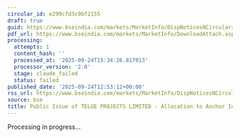 ```yaml
---
circular_id: e299cfd3c9bf2155
draft: true
guid: https://www.bseindia.com/markets/MarketInfo/DispNoticesNCirculars.aspx?Noticeid={B8480E9C-0758-4808-859F-D9F89B82CB3D}&noticeno=20250924-40&dt=09/24/2025&icount=40&totcount=60&flag=0
pdf_url: https://www.bseindia.com/markets/MarketInfo/DownloadAttach.aspx?id=20250924-40&attachedId=25e44a2e-05c9-4d04-a721-f184077e582f
processing:
  attempts: 1
  content_hash: ''
  processed_at: '2025-09-24T15:34:26.817013'
  processor_version: '2.0'
  stage: claude_failed
  status: failed
published_date: '2025-09-24T12:53:12+00:00'
rss_url: https://www.bseindia.com/markets/MarketInfo/DispNoticesNCirculars.aspx?Noticeid={B8480E9C-0758-4808-859F-D9F89B82CB3D}&noticeno=20250924-40&dt=09/24/2025&icount=40&totcount=60&flag=0
source: bse
title: Public Issue of TELGE PROJECTS LIMITED - Allocation to Anchor Investors
---
```


Processing in progress...